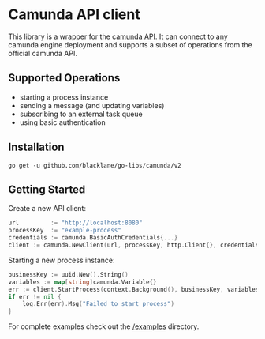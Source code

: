 # Camunda API client

This library is a wrapper for the [camunda API](https://docs.camunda.org/manual/7.15/reference/rest/).
It can connect to any camunda engine deployment and supports a subset of operations from the official camunda API.

## Supported Operations
* starting a process instance
* sending a message (and updating variables)
* subscribing to an external task queue
* using basic authentication

## Installation
```shell
go get -u github.com/blacklane/go-libs/camunda/v2
```

## Getting Started

Create a new API client:
```go
url         := "http://localhost:8080"
processKey  := "example-process"
credentials := camunda.BasicAuthCredentials{...}
client := camunda.NewClient(url, processKey, http.Client{}, credentials)
```

Starting a new process instance:
```go
businessKey := uuid.New().String()
variables := map[string]camunda.Variable{}
err := client.StartProcess(context.Background(), businessKey, variables)
if err != nil {
	log.Err(err).Msg("Failed to start process")
}
```

For complete examples check out the [/examples](/examples) directory.
